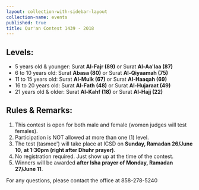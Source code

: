 ```yaml
---
layout: collection-with-sidebar-layout
collection-name: events
published: true
title: Qur'an Contest 1439 - 2018
---
```

## Levels:
* 5 years old & younger: Surat **Al-Fajr (89)** or Surat **Al-Aa'laa (87)**
* 6 to 10 years old: Surat **Abasa (80)** or Surat **Al-Qiyaamah (75)**
* 11 to 15 years old: Surat **Al-Mulk (67)** or Surat **Al-Haaqah (69)**
* 16 to 20 years old: Surat **Al-Fath (48)** or Surat **Al-Hujaraat (49)**
* 21 years old & older: Surat **Al-Kahf (18)** or Surat **Al-Hajj (22)**

## Rules & Remarks:
1. This contest is open for both male and female (women judges will test females).
2. Participation is NOT allowed at more than one (1) level.
3. The test (tasmee') will take place at ICSD on **Sunday, Ramadan 26/June 10**, **at 1:30pm (right after Dhuhr prayer)**.
4. No registration required. Just show up at the time of the contest.
5. Winners will be awarded **after Isha prayer of Monday, Ramadan 27/June 11**.

For any questions, please contact the office at 858-278-5240
